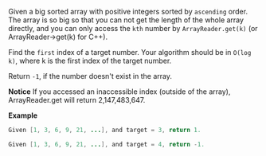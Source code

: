 Given a big sorted array with positive integers sorted by `ascending` order. The array is so big so that you can not get the length of the whole array directly, and you can only access the `kth` number by `ArrayReader.get(k)` (or ArrayReader->get(k) for C++). 

Find the `first` index of a target number. Your algorithm should be in `O(log k)`, where k is the first index of the target number.

Return `-1`, if the number doesn't exist in the array.

**Notice**
If you accessed an inaccessible index (outside of the array), ArrayReader.get will return 2,147,483,647.

**Example**
```java
Given [1, 3, 6, 9, 21, ...], and target = 3, return 1.

Given [1, 3, 6, 9, 21, ...], and target = 4, return -1.
```